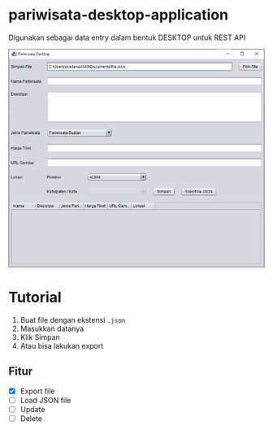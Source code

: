 # pariwisata-desktop-application
Digunakan sebagai data entry dalam bentuk DESKTOP untuk REST API

![](pic/pariwisata.png)

# Tutorial

1. Buat file dengan ekstensi `.json`
2. Masukkan datanya 
3. Klik Simpan
4. Atau bisa lakukan export

## Fitur
- [x] Export file
- [ ] Load JSON file
- [ ] Update
- [ ] Delete
